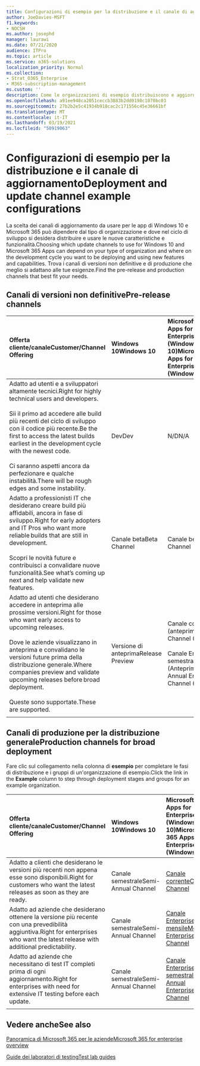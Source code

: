 ```yaml
---
title: Configurazioni di esempio per la distribuzione e il canale di aggiornamento
author: JoeDavies-MSFT
f1.keywords:
- NOCSH
ms.author: josephd
manager: laurawi
ms.date: 07/21/2020
audience: ITPro
ms.topic: article
ms.service: o365-solutions
localization_priority: Normal
ms.collection:
- Strat_O365_Enterprise
- M365-subscription-management
ms.custom: ''
description: Come le organizzazioni di esempio distribuiscono e aggiornano i canali.
ms.openlocfilehash: a91ee948ca2051ceccb3883b2dd0198c1070bc03
ms.sourcegitcommit: 27b2b2e5c41934b918cac2c171556c45e36661bf
ms.translationtype: MT
ms.contentlocale: it-IT
ms.lasthandoff: 03/19/2021
ms.locfileid: "50919063"
---
```

# <a name="deployment-and-update-channel-example-configurations"></a><span data-ttu-id="a53b4-103">Configurazioni di esempio per la distribuzione e il canale di aggiornamento</span><span class="sxs-lookup"><span data-stu-id="a53b4-103">Deployment and update channel example configurations</span></span>

<span data-ttu-id="a53b4-104">La scelta dei canali di aggiornamento da usare per le app di Windows 10 e Microsoft 365 può dipendere dal tipo di organizzazione e dove nel ciclo di sviluppo si desidera distribuire e usare le nuove caratteristiche e funzionalità.</span><span class="sxs-lookup"><span data-stu-id="a53b4-104">Choosing which update channels to use for Windows 10 and Microsoft 365 Apps can depend on your type of organization and where on the development cycle you want to be deploying and using new features and capabilities.</span></span> <span data-ttu-id="a53b4-105">Trova i canali di versioni non definitive e di produzione che meglio si adattano alle tue esigenze.</span><span class="sxs-lookup"><span data-stu-id="a53b4-105">Find the pre-release and production channels that best fit your needs.</span></span>

## <a name="pre-release-channels"></a><span data-ttu-id="a53b4-106">Canali di versioni non definitive</span><span class="sxs-lookup"><span data-stu-id="a53b4-106">Pre-release channels</span></span>

| <span data-ttu-id="a53b4-107">Offerta cliente/canale</span><span class="sxs-lookup"><span data-stu-id="a53b4-107">Customer/Channel Offering</span></span> | <span data-ttu-id="a53b4-108">Windows 10</span><span class="sxs-lookup"><span data-stu-id="a53b4-108">Windows 10</span></span> | <span data-ttu-id="a53b4-109">Microsoft 365 Apps for Enterprise (Windows 10)</span><span class="sxs-lookup"><span data-stu-id="a53b4-109">Microsoft 365 Apps for Enterprise (Windows 10)</span></span> |
|:-------|:-------|:-----|
| <span data-ttu-id="a53b4-110">Adatto ad utenti e a sviluppatori altamente tecnici.</span><span class="sxs-lookup"><span data-stu-id="a53b4-110">Right for highly technical users and developers.</span></span> <br><br> <span data-ttu-id="a53b4-111">Sii il primo ad accedere alle build più recenti del ciclo di sviluppo con il codice più recente.</span><span class="sxs-lookup"><span data-stu-id="a53b4-111">Be the first to access the latest builds earliest in the development cycle with the newest code.</span></span> <br><br> <span data-ttu-id="a53b4-112">Ci saranno aspetti ancora da perfezionare e qualche instabilità.</span><span class="sxs-lookup"><span data-stu-id="a53b4-112">There will be rough edges and some instability.</span></span> | <span data-ttu-id="a53b4-113">Dev</span><span class="sxs-lookup"><span data-stu-id="a53b4-113">Dev</span></span> | <span data-ttu-id="a53b4-114">N/D</span><span class="sxs-lookup"><span data-stu-id="a53b4-114">N/A</span></span> |
| <span data-ttu-id="a53b4-115">Adatto a professionisti IT che desiderano creare build più affidabili, ancora in fase di sviluppo.</span><span class="sxs-lookup"><span data-stu-id="a53b4-115">Right for early adopters and IT Pros who want more reliable builds that are still in development.</span></span> <br><br> <span data-ttu-id="a53b4-116">Scopri le novità future e contribuisci a convalidare nuove funzionalità.</span><span class="sxs-lookup"><span data-stu-id="a53b4-116">See what’s coming up next and help validate new features.</span></span> | <span data-ttu-id="a53b4-117">Canale beta</span><span class="sxs-lookup"><span data-stu-id="a53b4-117">Beta Channel</span></span> | <span data-ttu-id="a53b4-118">Canale beta</span><span class="sxs-lookup"><span data-stu-id="a53b4-118">Beta Channel</span></span> |
| <span data-ttu-id="a53b4-119">Adatto ad utenti che desiderano accedere in anteprima alle prossime versioni.</span><span class="sxs-lookup"><span data-stu-id="a53b4-119">Right for those who want early access to upcoming releases.</span></span> <br><br> <span data-ttu-id="a53b4-120">Dove le aziende visualizzano in anteprima e convalidano le versioni future prima della distribuzione generale.</span><span class="sxs-lookup"><span data-stu-id="a53b4-120">Where companies preview and validate upcoming releases before broad deployment.</span></span> <br><br> <span data-ttu-id="a53b4-121">Queste sono supportate.</span><span class="sxs-lookup"><span data-stu-id="a53b4-121">These are supported.</span></span> <br>  | <span data-ttu-id="a53b4-122">Versione di anteprima</span><span class="sxs-lookup"><span data-stu-id="a53b4-122">Release Preview</span></span> | <span data-ttu-id="a53b4-123">Canale corrente (anteprima)</span><span class="sxs-lookup"><span data-stu-id="a53b4-123">Current Channel (Preview)</span></span> <br><br> <span data-ttu-id="a53b4-124">Canale Enterprise semestrale (Anteprima)</span><span class="sxs-lookup"><span data-stu-id="a53b4-124">Semi-Annual Enterprise Channel (Preview)</span></span>|
||||

## <a name="production-channels-for-broad-deployment"></a><span data-ttu-id="a53b4-125">Canali di produzione per la distribuzione generale</span><span class="sxs-lookup"><span data-stu-id="a53b4-125">Production channels for broad deployment</span></span>

<span data-ttu-id="a53b4-126">Fare clic sul collegamento nella colonna di **esempio** per completare le fasi di distribuzione e i gruppi di un'organizzazione di esempio.</span><span class="sxs-lookup"><span data-stu-id="a53b4-126">Click the link in the **Example** column to step through deployment stages and groups for an example organization.</span></span>

| <span data-ttu-id="a53b4-127">Offerta cliente/canale</span><span class="sxs-lookup"><span data-stu-id="a53b4-127">Customer/Channel Offering</span></span> | <span data-ttu-id="a53b4-128">Windows 10</span><span class="sxs-lookup"><span data-stu-id="a53b4-128">Windows 10</span></span> | <span data-ttu-id="a53b4-129">Microsoft 365 Apps for Enterprise (Windows 10)</span><span class="sxs-lookup"><span data-stu-id="a53b4-129">Microsoft 365 Apps for Enterprise (Windows 10)</span></span> | <span data-ttu-id="a53b4-130">Esempio</span><span class="sxs-lookup"><span data-stu-id="a53b4-130">Example</span></span> |
|:-------|:-------|:-----|:-------|
| <span data-ttu-id="a53b4-131">Adatto a clienti che desiderano le versioni più recenti non appena esse sono disponibili.</span><span class="sxs-lookup"><span data-stu-id="a53b4-131">Right for customers who want the latest releases as soon as they are ready.</span></span> | <span data-ttu-id="a53b4-132">Canale semestrale</span><span class="sxs-lookup"><span data-stu-id="a53b4-132">Semi-Annual Channel</span></span> | [<span data-ttu-id="a53b4-133">Canale corrente</span><span class="sxs-lookup"><span data-stu-id="a53b4-133">Current Channel</span></span>](/deployoffice/overview-update-channels#current-channel-overview) | [<span data-ttu-id="a53b4-134">Versioni più recenti</span><span class="sxs-lookup"><span data-stu-id="a53b4-134">Latest releases</span></span>](deploy-update-channels-examples-rapid-deploy.md) |
| <span data-ttu-id="a53b4-135">Adatto ad aziende che desiderano ottenere la versione più recente con una prevedibilità aggiuntiva.</span><span class="sxs-lookup"><span data-stu-id="a53b4-135">Right for enterprises who want the latest release with additional predictability.</span></span> | <span data-ttu-id="a53b4-136">Canale semestrale</span><span class="sxs-lookup"><span data-stu-id="a53b4-136">Semi-Annual Channel</span></span> | [<span data-ttu-id="a53b4-137">Canale Enterprise mensile</span><span class="sxs-lookup"><span data-stu-id="a53b4-137">Monthly Enterprise Channel</span></span>](/deployoffice/overview-update-channels#monthly-enterprise-channel-overview) |  |
| <span data-ttu-id="a53b4-138">Adatto ad aziende che necessitano di test IT completi prima di ogni aggiornamento.</span><span class="sxs-lookup"><span data-stu-id="a53b4-138">Right for enterprises with need for extensive IT testing before each update.</span></span> | <span data-ttu-id="a53b4-139">Canale semestrale</span><span class="sxs-lookup"><span data-stu-id="a53b4-139">Semi-Annual Channel</span></span> | [<span data-ttu-id="a53b4-140">Canale Enterprise semestrale</span><span class="sxs-lookup"><span data-stu-id="a53b4-140">Semi-Annual Enterprise Channel</span></span>](/deployoffice/overview-update-channels#semi-annual-enterprise-channel-overview) |  |
|||||


## <a name="see-also"></a><span data-ttu-id="a53b4-141">Vedere anche</span><span class="sxs-lookup"><span data-stu-id="a53b4-141">See also</span></span>

[<span data-ttu-id="a53b4-142">Panoramica di Microsoft 365 per le aziende</span><span class="sxs-lookup"><span data-stu-id="a53b4-142">Microsoft 365 for enterprise overview</span></span>](microsoft-365-overview.md)

[<span data-ttu-id="a53b4-143">Guide dei laboratori di testing</span><span class="sxs-lookup"><span data-stu-id="a53b4-143">Test lab guides</span></span>](m365-enterprise-test-lab-guides.md)